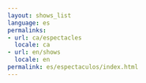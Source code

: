 ```yaml
---
layout: shows_list
language: es
permalinks:
- url: ca/espectacles
  locale: ca
- url: en/shows
  locale: en
permalink: es/espectaculos/index.html
---
```


